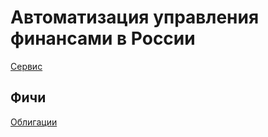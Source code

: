 # Автоматизация управления финансами в России

[Сервис](https://d5d60e5fkrs2b0jc5m60.y1haggxy.apigw.yandexcloud.net/)

## Фичи

[Облигации](bonds/index.md)
